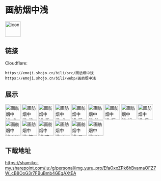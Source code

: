 # 画舫烟中浅
<img src="https://emoji.shojo.cn/bili/src/画舫烟中浅/icon.png" width="50" height="50" alt="icon">

## 链接
Cloudflare:
```
https://emoji.shojo.cn/bili/src/画舫烟中浅
https://emoji.shojo.cn/bili/webp/画舫烟中浅
```
## 展示
<img src="https://emoji.shojo.cn/bili/src/画舫烟中浅/画舫烟中浅-棒.png" width="50" height="50" alt="画舫烟中浅-棒">
<img src="https://emoji.shojo.cn/bili/src/画舫烟中浅/画舫烟中浅-尴尬.png" width="50" height="50" alt="画舫烟中浅-尴尬">
<img src="https://emoji.shojo.cn/bili/src/画舫烟中浅/画舫烟中浅-撕开.png" width="50" height="50" alt="画舫烟中浅-撕开">
<img src="https://emoji.shojo.cn/bili/src/画舫烟中浅/画舫烟中浅-？.png" width="50" height="50" alt="画舫烟中浅-？">
<img src="https://emoji.shojo.cn/bili/src/画舫烟中浅/画舫烟中浅-睡了睡了.png" width="50" height="50" alt="画舫烟中浅-睡了睡了">
<img src="https://emoji.shojo.cn/bili/src/画舫烟中浅/画舫烟中浅-呐~.png" width="50" height="50" alt="画舫烟中浅-呐~">
<img src="https://emoji.shojo.cn/bili/src/画舫烟中浅/画舫烟中浅-吓.png" width="50" height="50" alt="画舫烟中浅-吓">
<img src="https://emoji.shojo.cn/bili/src/画舫烟中浅/画舫烟中浅-妈.png" width="50" height="50" alt="画舫烟中浅-妈">
<img src="https://emoji.shojo.cn/bili/src/画舫烟中浅/画舫烟中浅-饿饿.png" width="50" height="50" alt="画舫烟中浅-饿饿">
<img src="https://emoji.shojo.cn/bili/src/画舫烟中浅/画舫烟中浅-555.png" width="50" height="50" alt="画舫烟中浅-555">
<img src="https://emoji.shojo.cn/bili/src/画舫烟中浅/画舫烟中浅-笑了.png" width="50" height="50" alt="画舫烟中浅-笑了">
<img src="https://emoji.shojo.cn/bili/src/画舫烟中浅/画舫烟中浅-哇.png" width="50" height="50" alt="画舫烟中浅-哇">
<img src="https://emoji.shojo.cn/bili/src/画舫烟中浅/画舫烟中浅-无聊.png" width="50" height="50" alt="画舫烟中浅-无聊">
<img src="https://emoji.shojo.cn/bili/src/画舫烟中浅/画舫烟中浅-晕了.png" width="50" height="50" alt="画舫烟中浅-晕了">
<img src="https://emoji.shojo.cn/bili/src/画舫烟中浅/画舫烟中浅-喝茶.png" width="50" height="50" alt="画舫烟中浅-喝茶">

## 下载地址

https://shamiko-my.sharepoint.com/:u:/g/personal/img_yuru_pro/EfaOxxZPk6hBvamaOFZ7W_cB8OoG3r7FBuBmb4GEgAXtEA